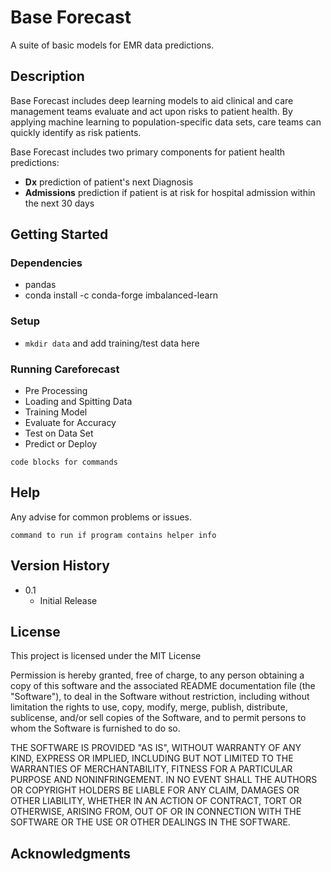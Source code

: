 # Base Forecast

A suite of basic models for EMR data predictions.

## Description

Base Forecast includes deep learning models to aid clinical and care management
teams evaluate and act upon risks to patient health. By applying machine learning
to population-specific data sets, care teams can quickly identify as risk
patients.

Base Forecast includes two primary components for patient health predictions:

* **Dx** prediction of patient's next Diagnosis
* **Admissions** prediction if patient is at risk for hospital admission within
the next 30 days

## Getting Started


### Dependencies

* pandas
* conda install -c conda-forge imbalanced-learn

### Setup

* `mkdir data` and add training/test data here

### Running Careforecast

* Pre Processing
* Loading and Spitting Data
* Training Model
* Evaluate for Accuracy
* Test on Data Set
* Predict or Deploy
```
code blocks for commands
```

## Help

Any advise for common problems or issues.
```
command to run if program contains helper info
```


## Version History

* 0.1
    * Initial Release

## License

This project is licensed under the MIT License

Permission is hereby granted, free of charge, to any person obtaining a
copy of this software and the associated README documentation file (the
"Software"), to deal in the Software without restriction, including
without limitation the rights to use, copy, modify, merge, publish,
distribute, sublicense, and/or sell copies of the Software, and to
permit persons to whom the Software is furnished to do so.

THE SOFTWARE IS PROVIDED "AS IS", WITHOUT WARRANTY OF ANY KIND, EXPRESS
OR IMPLIED, INCLUDING BUT NOT LIMITED TO THE WARRANTIES OF
MERCHANTABILITY, FITNESS FOR A PARTICULAR PURPOSE AND NONINFRINGEMENT.
IN NO EVENT SHALL THE AUTHORS OR COPYRIGHT HOLDERS BE LIABLE FOR ANY
CLAIM, DAMAGES OR OTHER LIABILITY, WHETHER IN AN ACTION OF CONTRACT,
TORT OR OTHERWISE, ARISING FROM, OUT OF OR IN CONNECTION WITH THE
SOFTWARE OR THE USE OR OTHER DEALINGS IN THE SOFTWARE.

## Acknowledgments
